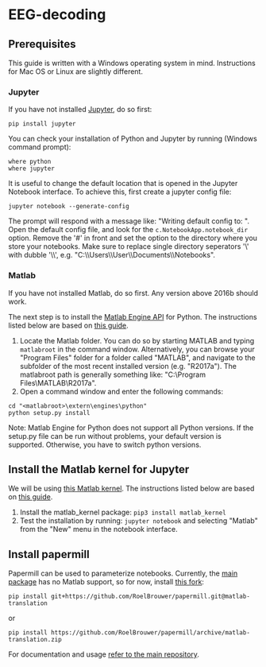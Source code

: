 # EEG-decoding

## Prerequisites
This guide is written with a Windows operating system in mind. Instructions for Mac OS or Linux are slightly different.
### Jupyter
If you have not installed [Jupyter](https://jupyter.readthedocs.io/en/latest/install.html), do so first:
```
pip install jupyter
```
You can check your installation of Python and Jupyter by running (Windows command prompt):
```
where python
where jupyter
```

It is useful to change the default location that is opened in the Jupyter Notebook interface. To achieve this, first create a jupyter config file:
```
jupyter notebook --generate-config
```
The prompt will respond with a message like: "Writing default config to: <path>". Open the default config file, and look for the ```c.NotebookApp.notebook_dir``` option. Remove the '#' in front and set the option to the directory where you store your notebooks. Make sure to replace single directory seperators '\\' with dubble '\\\\', e.g. "C:\\\\Users\\\\User\\\\Documents\\\\Notebooks".

### Matlab
If you have not installed Matlab, do so first. Any version above 2016b should work.

The next step is to install the [Matlab Engine API](https://nl.mathworks.com/help/matlab/matlab-engine-for-python.html) for Python. The instructions listed below are based on [this guide](https://nl.mathworks.com/help/matlab/matlab_external/install-the-matlab-engine-for-python.html).

1. Locate the Matlab folder. You can do so by starting MATLAB and typing ```matlabroot``` in the command window. Alternatively, you can browse your "Program Files" folder for a folder called "MATLAB", and navigate to the subfolder of the most recent installed version (e.g. "R2017a"). The matlabroot path is generally something like: "C:\Program Files\MATLAB\R2017a".
2. Open a command window and enter the following commands:
```
cd "<matlabroot>\extern\engines\python"
python setup.py install
```

Note: Matlab Engine for Python does not support all Python versions. If the setup.py file can be run without problems, your default version is supported. Otherwise, you have to switch python versions.

## Install the Matlab kernel for Jupyter
We will be using [this Matlab kernel](https://github.com/Calysto/matlab_kernel). The instructions listed below are based on [this guide](https://github.com/Calysto/matlab_kernel/blob/master/README.rst).

1. Install the matlab_kernel package: ```pip3 install matlab_kernel```
2. Test the installation by running: ```jupyter notebook``` and selecting "Matlab" from the "New" menu in the notebook interface.

## Install papermill 
Papermill can be used to parameterize notebooks.
Currently, the [main package](https://github.com/nteract/papermill) has no Matlab support, so for now, install [this fork](https://github.com/RoelBrouwer/papermill):

```
pip install git+https://github.com/RoelBrouwer/papermill.git@matlab-translation
```
or
```
pip install https://github.com/RoelBrouwer/papermill/archive/matlab-translation.zip
```

For documentation and usage [refer to the main repository](https://github.com/nteract/papermill#usage).
